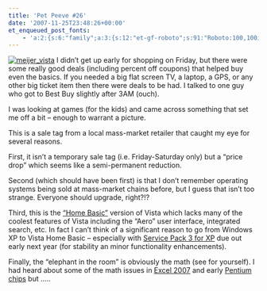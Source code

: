 ```yaml
---
title: 'Pet Peeve #26'
date: '2007-11-25T23:48:26+00:00'
et_enqueued_post_fonts:
    - 'a:2:{s:6:"family";a:3:{s:12:"et-gf-roboto";s:91:"Roboto:100,100italic,300,300italic,regular,italic,500,500italic,700,700italic,900,900italic";s:22:"et-gf-roboto-condensed";s:59:"Roboto+Condensed:300,300italic,regular,italic,700,700italic";s:17:"et-gf-roboto-slab";s:51:"Roboto+Slab:100,200,300,regular,500,600,700,800,900";}s:6:"subset";a:7:{i:0;s:9:"latin-ext";i:1;s:5:"greek";i:2;s:9:"greek-ext";i:3;s:10:"vietnamese";i:4;s:8:"cyrillic";i:5;s:5:"latin";i:6;s:12:"cyrillic-ext";}}'
---
```


[![meijer_vista](http://blog.bruceabernethy.com/mirror/PetPeeve26_67B6/meijer_vista_thumb.png)](http://blog.bruceabernethy.com/mirror/PetPeeve26_67B6/meijer_vista.png) I didn’t get up early for shopping on Friday, but there were some really good deals (including percent off coupons) that helped buy even the basics. If you needed a big flat screen TV, a laptop, a GPS, or any other big ticket item then there were deals to be had. I talked to one guy who got to Best Buy slightly after 3AM (ouch).

I was looking at games (for the kids) and came across something that set me off a bit – enough to warrant a picture.

This is a sale tag from a local mass-market retailer that caught my eye for several reasons.

First, it isn’t a temporary sale tag (i.e. Friday-Saturday only) but a “price drop” which seems like a semi-permanent reduction.

Second (which should have been first) is that I don’t remember operating systems being sold at mass-market chains before, but I guess that isn’t too strange. Everyone should upgrade, right?!?

Third, this is the [“Home Basic”](http://reviews.cnet.com/windows/microsoft-vista-home-basic/4505-3672_7-32013641.html) version of Vista which lacks many of the coolest features of Vista including the “Aero” user interface, integrated search, etc. In fact I can’t think of a significant reason to go from Windows XP to Vista Home Basic – especially with [Service Pack 3 for XP](http://www.winbeta.org/comments.php?id=9012&catid=1) due out early next year (for stability an minor functionality enhancements).

Finally, the “elephant in the room” is obviously the math (see for yourself). I had heard about some of the math issues in [Excel 2007](http://www.accountingweb.com/cgi-bin/item.cgi?id=104050&d=883&h=884&f=882&dateformat=%25o%20%25B%20%25Y) and early [Pentium chips](http://www.willamette.edu/~mjaneba/pentprob.html) but …..